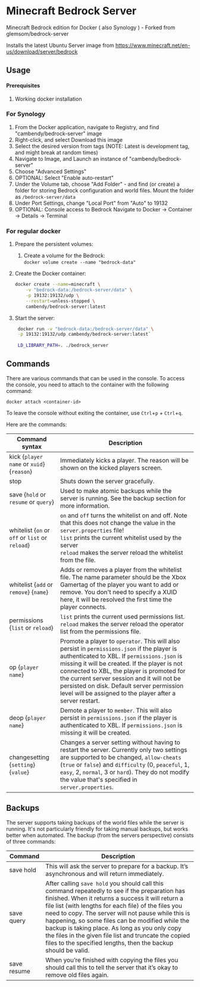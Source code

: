 # Minecraft Bedrock Server
Minecraft Bedrock edition for Docker ( also Synology ) - Forked from glemsom/bedrock-server

Installs the latest Ubuntu Server image from https://www.minecraft.net/en-us/download/server/bedrock 

## Usage

#### Prerequisites
1. Working docker installation

### For Synology
1. From the Docker application, navigate to Registry, and find "cambendy/bedrock-server" image 
2. Right-click, and select Download this image
3. Select the desired version from tags (NOTE: Latest is development tag, and might break at random times)
4. Navigate to Image, and Launch an instance of "cambendy/bedrock-server"
5. Choose "Advanced Settings"
6. OPTIONAL: Select "Enable auto-restart"
7. Under the Volume tab, choose "Add Folder" - and find (or create) a folder for storing Bedrock configuration and world files. Mount the folder as `/bedrock-server/data`
8. Under Port Settings, change "Local Port" from "Auto" to 19132
9. OPTIONAL: Console access to Bedrock
Navigate to Docker -> Container -> Details -> Terminal


### For regular docker
1. Prepare the persistent volumes:
    1. Create a volume for the Bedrock:<br/>
        `docker volume create --name "bedrock-data"`
2. Create the Docker container:
    ```bash
    docker create --name=minecraft \
        -v "bedrock-data:/bedrock-server/data" \
        -p 19132:19132/udp \
        --restart=unless-stopped \
        cambendy/bedrock-server:latest
    ```
    
3. Start the server:
    ```bash
     docker run -v "bedrock-data:/bedrock-server/data" \
     -p 19132:19132/udp cambendy/bedrock-server:latest`
     
     LD_LIBRARY_PATH=. ./bedrock_server

## Commands
There are various commands that can be used in the console.
To access the console, you need to attach to the container with the following command:
```
docker attach <container-id>
```
To leave the console without exiting the container, use `Ctrl`+`p` + `Ctrl`+`q`.

Here are the commands:

| Command syntax | Description |
| -------------- | ----------- |
| kick {`player name` or `xuid`} {`reason`} | Immediately kicks a player. The reason will be shown on the kicked players screen. |
| stop | Shuts down the server gracefully. |
| save {`hold` or `resume` or `query`} | Used to make atomic backups while the server is running. See the backup section for more information. |
| whitelist {`on` or `off` or `list` or `reload`} | `on` and `off` turns the whitelist on and off. Note that this does not change the value in the `server.properties` file!<br />`list` prints the current whitelist used by the server<br />`reload` makes the server reload the whitelist from the file.
| whitelist {`add` or `remove`} {`name`} | Adds or removes a player from the whitelist file. The name parameter should be the Xbox Gamertag of the player you want to add or remove. You don't need to specify a XUID here, it will be resolved the first time the player connects. |
| permissions {`list` or `reload`} | `list` prints the current used permissions list.<br />`reload` makes the server reload the operator list from the permissions file. |
| op {`player name`} | Promote a player to `operator`. This will also persist in `permissions.json` if the player is authenticated to XBL. If `permissions.json` is missing it will be created. If the player is not connected to XBL, the player is promoted for the current server session and it will not be persisted on disk. Default server permission level will be assigned to the player after a server restart. |
| deop {`player name`} | Demote a player to `member`. This will also persist in `permissions.json` if the player is authenticated to XBL. If `permissions.json` is missing it will be created. |
| changesetting {`setting`} {`value`} | Changes a server setting without having to restart the server. Currently only two settings are supported to be changed, `allow-cheats` (`true` or `false`) and `difficulty` (0, `peaceful`, 1, `easy`, 2, `normal`, 3 or `hard`). They do not modify the value that's specified in `server.properties`. |

## Backups
The server supports taking backups of the world files while the server is running. It's not particularly friendly for taking manual backups, but works better when automated. The backup (from the servers perspective) consists of three commands:

| Command | Description |
| ------- | ----------- |
| save hold | This will ask the server to prepare for a backup. It’s asynchronous and will return immediately. |
| save query | After calling `save hold` you should call this command repeatedly to see if the preparation has finished. When it returns a success it will return a file list (with lengths for each file) of the files you need to copy. The server will not pause while this is happening, so some files can be modified while the backup is taking place. As long as you only copy the files in the given file list and truncate the copied files to the specified lengths, then the backup should be valid. |
| save resume | When you’re finished with copying the files you should call this to tell the server that it’s okay to remove old files again. |
